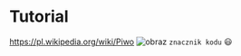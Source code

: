 # Tutorial
https://pl.wikipedia.org/wiki/Piwo
![obraz](https://upload.wikimedia.org/wikipedia/commons/thumb/d/dd/Dark_beer_and_light_beer.jpg/800px-Dark_beer_and_light_beer.jpg)
`znacznik kodu`
:smiley:
